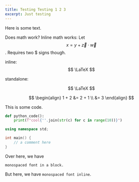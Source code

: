 ```yaml
---
title: Testing Testing 1 2 3
excerpt: Just testing
---
```


Here is some text.

Does math work? Inline math works: Let $$x = y + \vec{z} \cdot \vec{w}$$. Requires two $ signs though.

inline: $$ \LaTeX $$

standalone:

$$ \LaTeX $$

$$
\begin{align}
1 + 2 &= 2 + 1 \\
&= 3
\end{align}
$$

This is some code.

```python
def python_code():
    print(f"cool{''.join(str(c) for c in range(10))}")
```

```c++
using namespace std;

int main() {
    // a comment here
}
```

Over here, we have
```
monospaced font in a block.
```

But here, we have `monospaced font inline`.